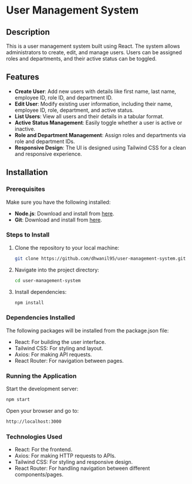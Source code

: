 # User Management System

## Description
This is a user management system built using React. The system allows administrators to create, edit, and manage users. Users can be assigned roles and departments, and their active status can be toggled.

## Features
- **Create User**: Add new users with details like first name, last name, employee ID, role ID, and department ID.
- **Edit User**: Modify existing user information, including their name, employee ID, role, department, and active status.
- **List Users**: View all users and their details in a tabular format.
- **Active Status Management**: Easily toggle whether a user is active or inactive.
- **Role and Department Management**: Assign roles and departments via role and department IDs.
- **Responsive Design**: The UI is designed using Tailwind CSS for a clean and responsive experience.

## Installation

### Prerequisites
Make sure you have the following installed:
- **Node.js**: Download and install from [here](https://nodejs.org/).
- **Git**: Download and install from [here](https://git-scm.com/).

### Steps to Install

1. Clone the repository to your local machine:
   ```bash
   git clone https://github.com/dhwanil95/user-management-system.git
   ```
2. Navigate into the project directory:
   ```bash
   cd user-management-system
   ```

3. Install dependencies:
   ```bash
   npm install
   ```

### Dependencies Installed
The following packages will be installed from the package.json file:

- React: For building the user interface.
- Tailwind CSS: For styling and layout.
- Axios: For making API requests.
- React Router: For navigation between pages.

### Running the Application

Start the development server:
```bash
npm start
```
Open your browser and go to:
```bash
http://localhost:3000
```

### Technologies Used
- React: For the frontend.
- Axios: For making HTTP requests to APIs.
- Tailwind CSS: For styling and responsive design.
- React Router: For handling navigation between different components/pages.


